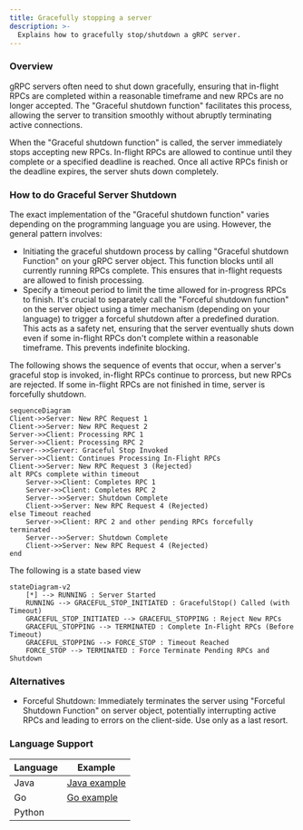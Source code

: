 ```yaml
---
title: Gracefully stopping a server
description: >-
  Explains how to gracefully stop/shutdown a gRPC server.
---
```


### Overview

gRPC servers often need to shut down gracefully, ensuring that in-flight RPCs
are completed within a reasonable timeframe and new RPCs are no longer
accepted. The "Graceful shutdown function" facilitates this process, allowing
the server to transition smoothly without abruptly terminating active
connections.

When the "Graceful shutdown function" is called, the server immediately stops
accepting new RPCs. In-flight RPCs are allowed to continue until they complete
or a specified deadline is reached. Once all active RPCs finish or the deadline
expires, the server shuts down completely.

### How to do Graceful Server Shutdown

The exact implementation of the "Graceful shutdown function" varies depending on
the programming language you are using. However, the general pattern
involves:

- Initiating the graceful shutdown process by calling "Graceful shutdown
  Function" on your gRPC server object. This function blocks until all
  currently running RPCs complete. This ensures that in-flight requests are
  allowed to finish processing.
- Specify a timeout period to limit the time allowed for in-progress RPCs to
  finish. It's crucial to separately call the "Forceful shutdown function" on
  the server object using a timer mechanism (depending on your language) to
  trigger a forceful shutdown after a predefined duration. This
  acts as a safety net, ensuring that the server eventually shuts down even if
  some in-flight RPCs don't complete within a reasonable timeframe. This
  prevents indefinite blocking.

The following shows the sequence of events that occur, when a server's graceful
stop is invoked, in-flight RPCs continue to prorcess, but new RPCs are
rejected. If some in-flight RPCs are not finished in time, server is forcefully
shutdown.
```mermaid
sequenceDiagram
Client->>Server: New RPC Request 1
Client->>Server: New RPC Request 2
Server->>Client: Processing RPC 1
Server->>Client: Processing RPC 2
Server-->>Server: Graceful Stop Invoked
Server->>Client: Continues Processing In-Flight RPCs
Client->>Server: New RPC Request 3 (Rejected)
alt RPCs complete within timeout
    Server->>Client: Completes RPC 1
    Server->>Client: Completes RPC 2
    Server-->>Server: Shutdown Complete
    Client->>Server: New RPC Request 4 (Rejected)
else Timeout reached
    Server->>Client: RPC 2 and other pending RPCs forcefully terminated
    Server-->>Server: Shutdown Complete
    Client->>Server: New RPC Request 4 (Rejected)
end
```
The following is a state based view
```mermaid
stateDiagram-v2
    [*] --> RUNNING : Server Started
    RUNNING --> GRACEFUL_STOP_INITIATED : GracefulStop() Called (with Timeout)
    GRACEFUL_STOP_INITIATED --> GRACEFUL_STOPPING : Reject New RPCs
    GRACEFUL_STOPPING --> TERMINATED : Complete In-Flight RPCs (Before Timeout)
    GRACEFUL_STOPPING --> FORCE_STOP : Timeout Reached
    FORCE_STOP --> TERMINATED : Force Terminate Pending RPCs and Shutdown
```

### Alternatives

- Forceful Shutdown: Immediately terminates the server using "Forceful Shutdown
  Function" on server object, potentially interrupting active RPCs and leading
  to errors on the client-side. Use only as a last resort.

### Language Support

| Language | Example           |
|----------|-------------------|
| Java     | [Java example]    |
| Go       | [Go example]      |
| Python   |                   |

[Go example]: https://github.com/grpc/grpc-go/tree/master/examples/features/gracefulstop
[Java example]: https://github.com/grpc/grpc-java/tree/master/examples/example-hostname/src/main/java/io/grpc/examples/hostname
